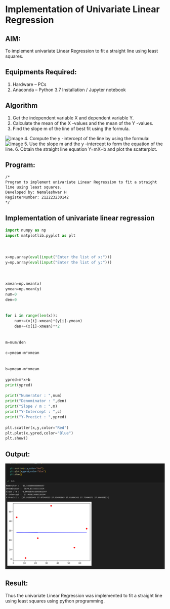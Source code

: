 # Implementation of Univariate Linear Regression
## AIM:
To implement univariate Linear Regression to fit a straight line using least squares.

## Equipments Required:
1. Hardware – PCs
2. Anaconda – Python 3.7 Installation / Jupyter notebook

## Algorithm
1. Get the independent variable X and dependent variable Y.
2. Calculate the mean of the X -values and the mean of the Y -values.
3. Find the slope m of the line of best fit using the formula. 
<img width="231" alt="image" src="https://user-images.githubusercontent.com/93026020/192078527-b3b5ee3e-992f-46c4-865b-3b7ce4ac54ad.png">
4. Compute the y -intercept of the line by using the formula:
<img width="148" alt="image" src="https://user-images.githubusercontent.com/93026020/192078545-79d70b90-7e9d-4b85-9f8b-9d7548a4c5a4.png">
5. Use the slope m and the y -intercept to form the equation of the line.
6. Obtain the straight line equation Y=mX+b and plot the scatterplot.

## Program:
```
/*
Program to implement univariate Linear Regression to fit a straight line using least squares.
Developed by: Nemaleshwar H
RegisterNumber: 212223230142
*/
```
## Implementation of univariate linear regression
```py
import numpy as np
import matplotlib.pyplot as plt



x=np.array(eval(input("Enter the list of x:")))
y=np.array(eval(input("Enter the list of y:")))



xmean=np.mean(x)
ymean=np.mean(y)
num=0 
den=0 


for i in range(len(x)):
    num+=(x[i]-xmean)*(y[i]-ymean)
    den+=(x[i]-xmean)**2
    

m=num/den

c=ymean-m*xmean


b=ymean-m*xmean

ypred=m*x+b
print(ypred)

print("Numerator : ",num)
print("Denominator : ",den)
print("Slope / m : ",m)
print("Y-Intercept : ",c)
print("Y-Precict : ",ypred)

plt.scatter(x,y,color="Red")
plt.plot(x,ypred,color="Blue")
plt.show()
```
## Output:

![alt text](image.png)

## Result:
Thus the univariate Linear Regression was implemented to fit a straight line using least squares using python programming.
